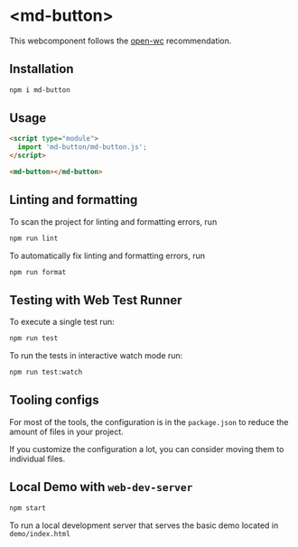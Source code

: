 # \<md-button>

This webcomponent follows the [open-wc](https://github.com/open-wc/open-wc) recommendation.

## Installation

```bash
npm i md-button
```

## Usage

```html
<script type="module">
  import 'md-button/md-button.js';
</script>

<md-button></md-button>
```

## Linting and formatting

To scan the project for linting and formatting errors, run

```bash
npm run lint
```

To automatically fix linting and formatting errors, run

```bash
npm run format
```

## Testing with Web Test Runner

To execute a single test run:

```bash
npm run test
```

To run the tests in interactive watch mode run:

```bash
npm run test:watch
```


## Tooling configs

For most of the tools, the configuration is in the `package.json` to reduce the amount of files in your project.

If you customize the configuration a lot, you can consider moving them to individual files.

## Local Demo with `web-dev-server`

```bash
npm start
```

To run a local development server that serves the basic demo located in `demo/index.html`
